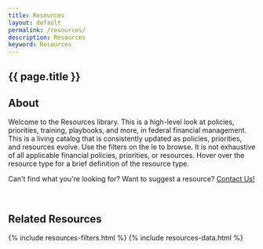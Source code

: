 ```yaml
---
title: Resources
layout: default
permalink: /resources/
description: Resources
keyword: Resources
---
```


<section class="usa-hero grid-container about-the-council margin-bottom-5">
    <div class="grid-row grid-gap padding-top-6 padding-bottom-6">
        <div class="grid-col-10 grid-offset-1">
            <div class="priority-tag-line">
                <h1 class="margin-0 font-ui-2xl">{{ page.title }}</h1>
            </div>
        </div>
    </div>
</section>

<section class="usa-graphic-list">
    <div class="grid-container">
        <h2 class="margin-bottom-0">About</h2>
        <div class="usa-graphic-list__row grid-row grid-gap margin-0">
            <p class="padding-top-1 margin-0">Welcome to the Resources library. This is a high-level look at policies, priorities, training, playbooks, and more, in federal financial
            management. This is a living catalog that is consistently updated as policies, priorities, and resources evolve. Use the filters on the le to browse. It is not exhaustive of all applicable financial policies, priorities, or resources. Hover over the resource type for a brief definition of the
                resource type.</p>
            <p class="padding-top-1 margin-0">Can't find what you're looking for? Want to suggest a resource? <a href="mailto:CFOC.support@gsa.gov">Contact Us!</a></p>
            <br>
        </div>
        <h2 class="margin-bottom-0">Related Resources</h2>
    </div>
</section>
<section class="usa-graphic-list margin-bottom-4 margin-top-4">
    <div class="grid-container">
        <div class="usa-graphic-list__row grid-row grid-gap">
            {% include resources-filters.html %}
            {% include resources-data.html %}
        </div>
    </div>
</section>